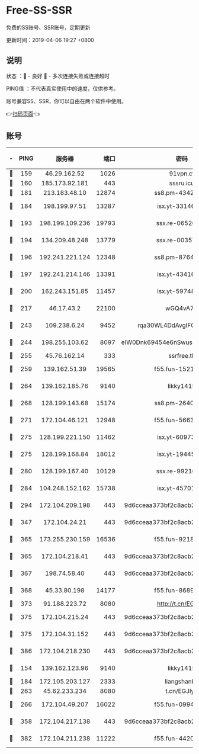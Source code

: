 # Free-SS-SSR

免费的SS账号、SSR账号，定期更新

更新时间：2019-04-06 19:27 +0800

## 说明

状态     ：🙂 - 良好 🙁 - 多次连接失败或连接超时

PING值   ：不代表真实使用中的速度，仅供参考。

账号兼容SS、SSR，你可以自由在两个软件中使用。

👉[扫码页面](https://liesauer.github.io/Free-SS-SSR/)👈

## 账号

|-|PING|服务器|端口|密码|加密方式|区域|
|:----:|:----:|:-----:|-----:|:----:|:----:|:----:|
|🙂|159|46.29.162.52|1026|91vpn.cf|rc4-md5|RU|
|🙂|160|185.173.92.181|443|sssru.icu|rc4-md5|RU|
|🙂|181|213.183.48.10|12874|ss8.pm-43426008|rc4-md5|RU|
|🙂|184|198.199.97.51|13287|isx.yt-33146558|aes-256-cfb|US|
|🙂|193|198.199.109.236|19793|ssx.re-06520908|aes-256-cfb|US|
|🙂|194|134.209.48.248|13779|ssx.re-00357736|aes-256-cfb|US|
|🙂|196|192.241.221.124|12348|ss8.pm-87649269|aes-256-cfb|US|
|🙂|197|192.241.214.146|13391|isx.yt-43416690|aes-256-cfb|US|
|🙂|200|162.243.151.85|11457|isx.yt-59748664|aes-256-cfb|US|
|🙂|217|46.17.43.2|22100|wGQ4vA7D|aes-256-gcm|RU|
|🙂|243|109.238.6.24|9452|rqa30WL4DdAvgIFG6Fs3znzTa|aes-256-cfb|FR|
|🙂|244|198.255.103.62|8097|eIW0Dnk69454e6nSwuspv9DmS201tQ0D|aes-256-cfb|US|
|🙂|255|45.76.162.14|333|ssrfree.tk|rc4|SG|
|🙂|259|139.162.51.39|19565|f55.fun-15213157|aes-256-cfb|SG|
|🙂|264|139.162.185.76|9140|likky1415|aes-256-cfb|DE|
|🙂|268|128.199.143.68|15174|ss8.pm-26403266|aes-256-cfb|SG|
|🙂|271|172.104.46.121|12948|f55.fun-56631452|aes-256-cfb|SG|
|🙂|275|128.199.221.150|11462|isx.yt-60973464|aes-256-cfb|SG|
|🙂|275|128.199.168.84|18012|isx.yt-19445706|aes-256-cfb|SG|
|🙂|280|128.199.167.40|10129|ssx.re-99210483|aes-256-cfb|SG|
|🙂|284|104.248.152.162|15738|isx.yt-45701384|aes-256-cfb|SG|
|🙂|294|172.104.209.198|443|9d6cceaa373bf2c8acb22e60b6a58be6|aes-256-cfb|US|
|🙂|347|172.104.24.21|443|9d6cceaa373bf2c8acb22e60b6a58be6|aes-256-cfb|US|
|🙂|365|173.255.230.159|16536|f55.fun-92182814|aes-256-cfb|US|
|🙂|365|172.104.218.41|443|9d6cceaa373bf2c8acb22e60b6a58be6|aes-256-cfb|US|
|🙂|367|198.74.58.40|443|9d6cceaa373bf2c8acb22e60b6a58be6|aes-256-cfb|US|
|🙂|368|45.33.80.198|14177|f55.fun-86891578|aes-256-cfb|US|
|🙂|373|91.188.223.72|8080|http://t.cn/EGJIyrl|rc4-md5|RU|
|🙂|375|172.104.215.24|443|9d6cceaa373bf2c8acb22e60b6a58be6|aes-256-cfb|US|
|🙂|375|172.104.31.152|443|9d6cceaa373bf2c8acb22e60b6a58be6|aes-256-cfb|US|
|🙂|386|172.104.218.230|443|9d6cceaa373bf2c8acb22e60b6a58be6|aes-256-cfb|US|
|🙂|154|139.162.123.96|9140|likky1415|aes-256-cfb|JP|
|🙂|184|172.105.203.127|2333|liangshanbo|chacha20|JP|
|🙂|263|45.62.233.234|8080|t.cn/EGJIyrl|rc4-md5|CA|
|🙂|266|172.104.49.207|16022|f55.fun-09944277|aes-256-cfb|SG|
|🙂|358|172.104.217.138|443|9d6cceaa373bf2c8acb22e60b6a58be6|aes-256-cfb|US|
|🙂|382|172.104.211.238|11222|f55.fun-44203317|aes-256-cfb|US|
